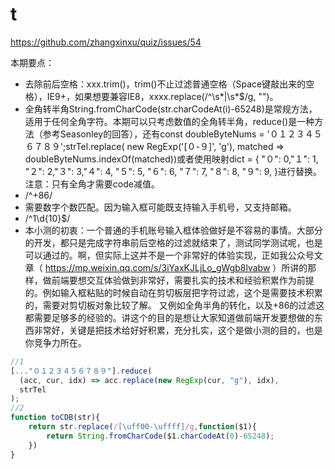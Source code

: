 # t
https://github.com/zhangxinxu/quiz/issues/54

本期要点：

- 去除前后空格：xxx.trim()，trim()不止过滤普通空格（Space键敲出来的空格），IE9+，如果想要兼容IE8，xxxx.replace(/^\s*|\s*$/g, "")。
- 全角转半角String.fromCharCode(str.charCodeAt(i)-65248)是常规方法，适用于任何全角字符。本期可以只考虑数值的全角转半角，reduce()是一种方法（参考Seasonley的回答），还有const doubleByteNums = '０１２３４５６７８９';strTel.replace( new RegExp('[０-９]', 'g'), matched => doubleByteNums.indexOf(matched))或者使用映射dict = { "０": 0,"１": 1, "２": 2,"３": 3,"４": 4, "５": 5, "６": 6, "７": 7, "８": 8, "９": 9, }进行替换。注意：只有全角才需要code减值。
- /^+86/
- 需要数字个数匹配。因为输入框可能既支持输入手机号，又支持邮箱。
- /^1\d{10}$/
- 本小测的初衷：一个普通的手机账号输入框体验做好是不容易的事情。大部分的开发，都只是完成字符串前后空格的过滤就结束了，测试同学测试呢，也是可以通过的。啊，但实际上这并不是一个非常好的体验实现，正如我公众号文章（ https://mp.weixin.qq.com/s/3iYaxKJLjLo_gWgb8lvabw ）所讲的那样，做前端要想交互体验做到非常好，需要扎实的技术和经验积累作为前提的。例如输入框粘贴的时候自动在剪切板层把字符过滤，这个是需要技术积累的，需要对剪切板对象比较了解。 又例如全角半角的转化，以及+86的过滤这都需要足够多的经验的。讲这个的目的是想让大家知道做前端开发要想做的东西非常好，关键是把技术给好好积累，充分扎实，这个是做小测的目的，也是你竞争力所在。

```js
//1
[..."０１２３４５６７８９"].reduce(
  (acc, cur, idx) => acc.replace(new RegExp(cur, "g"), idx),
  strTel
);
//2
function toCDB(str){
    return str.replace(/[\uff00-\uffff]/g,function($1){
        return String.fromCharCode($1.charCodeAt(0)-65248); 
    })
}
```